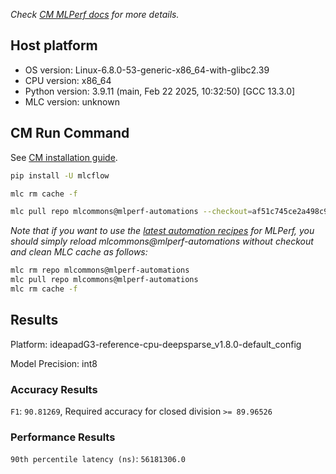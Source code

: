 *Check [CM MLPerf docs](https://docs.mlcommons.org/inference) for more details.*

## Host platform

* OS version: Linux-6.8.0-53-generic-x86_64-with-glibc2.39
* CPU version: x86_64
* Python version: 3.9.11 (main, Feb 22 2025, 10:32:50) 
[GCC 13.3.0]
* MLC version: unknown

## CM Run Command

See [CM installation guide](https://docs.mlcommons.org/inference/install/).

```bash
pip install -U mlcflow

mlc rm cache -f

mlc pull repo mlcommons@mlperf-automations --checkout=af51c745ce2a498c95423591e173cc693e60ecba


```
*Note that if you want to use the [latest automation recipes](https://docs.mlcommons.org/inference) for MLPerf,
 you should simply reload mlcommons@mlperf-automations without checkout and clean MLC cache as follows:*

```bash
mlc rm repo mlcommons@mlperf-automations
mlc pull repo mlcommons@mlperf-automations
mlc rm cache -f

```

## Results

Platform: ideapadG3-reference-cpu-deepsparse_v1.8.0-default_config

Model Precision: int8

### Accuracy Results 
`F1`: `90.81269`, Required accuracy for closed division `>= 89.96526`

### Performance Results 
`90th percentile latency (ns)`: `56181306.0`
